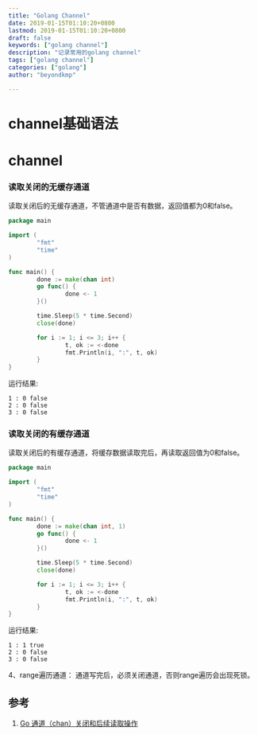 ```yaml
---
title: "Golang Channel"
date: 2019-01-15T01:10:20+0800
lastmod: 2019-01-15T01:10:20+0800
draft: false
keywords: ["golang channel"]
description: "记录常用的golang channel"
tags: ["golang channel"]
categories: ["golang"]
author: "beyondkmp"

---
```


# channel基础语法
# channel


<!--more-->

### 读取关闭的无缓存通道

读取关闭后的无缓存通道，不管通道中是否有数据，返回值都为0和false。

```go
package main

import (
        "fmt"
        "time"
)

func main() {
        done := make(chan int)
        go func() {
                done <- 1
        }()

        time.Sleep(5 * time.Second)
        close(done)

        for i := 1; i <= 3; i++ {
                t, ok := <-done
                fmt.Println(i, ":", t, ok)
        }
}
```

运行结果:

```
1 : 0 false
2 : 0 false
3 : 0 false
```


### 读取关闭的有缓存通道

读取关闭后的有缓存通道，将缓存数据读取完后，再读取返回值为0和false。

```go
package main

import (
        "fmt"
        "time"
)

func main() {
        done := make(chan int, 1)
        go func() {
                done <- 1
        }()

        time.Sleep(5 * time.Second)
        close(done)

        for i := 1; i <= 3; i++ {
                t, ok := <-done
                fmt.Println(i, ":", t, ok)
        }
}

```

运行结果:

```
1 : 1 true
2 : 0 false
3 : 0 false
```


4、range遍历通道： 
通道写完后，必须关闭通道，否则range遍历会出现死锁。

## 参考
1. [Go 通道（chan）关闭和后续读取操作](https://blog.csdn.net/Tovids/article/details/77867284)
